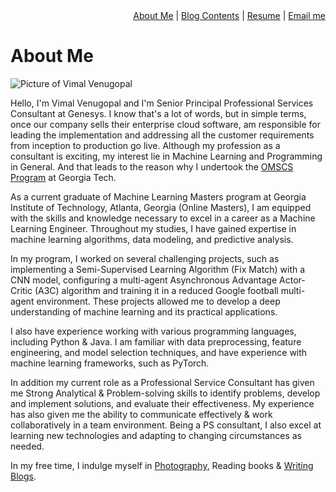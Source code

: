 <div align="right">
<a href="README.md">About Me</a> | 
 <a href="blog_contents.md">Blog Contents</a> | 
 <a href="resume.pdf">Resume</a> | 
 <a href="mailto:vimalkumar.engr@gmail.com?subject=Saw%20Your%20Github%20Blog&body=Enter%20Your%20Text.">Email me</a>
</div>

# About Me
![Picture of Vimal Venugopal](/images/about_me_pic.jpg)

Hello, I'm Vimal Venugopal and I'm Senior Principal Professional Services Consultant at Genesys. I know that's a lot of words, but in simple terms, once our company sells their enterprise cloud software, am responsible for leading the implementation and addressing all the customer requirements from inception to production go live. Although my profession as a consultant is exciting, my interest lie in Machine Learning and Programming in General. And that leads to the reason why I undertook the [OMSCS Program](https://omscs.gatech.edu/home) at Georgia Tech.

As a current graduate of Machine Learning Masters program at Georgia Institute of Technology, Atlanta, Georgia (Online Masters), I am equipped with the skills and knowledge necessary to excel in a career as a Machine Learning Engineer. Throughout my studies, I have gained expertise in machine learning algorithms, data modeling, and predictive analysis.

In my program, I worked on several challenging projects, such as implementing a Semi-Supervised Learning Algorithm (Fix Match) with a CNN model, configuring a multi-agent Asynchronous Advantage Actor-Critic (A3C) algorithm and training it in a reduced Google football multi-agent environment. These projects allowed me to develop a deep understanding of machine learning and its practical applications.

I also have experience working with various programming languages, including Python \& Java. I am familiar with data preprocessing, feature engineering, and model selection techniques, and have experience with  machine learning frameworks, such as PyTorch.

In addition my current role as a Professional Service Consultant has given me Strong Analytical \& Problem-solving skills to identify problems, develop and implement solutions, and evaluate their effectiveness. My experience has also given me the ability to communicate effectively \& work collaboratively in a team environment. Being a PS consultant, I also excel at learning new technologies and adapting to changing circumstances as needed.

In my free time, I indulge myself in [Photography](https://www.instagram.com/vimstargram/), Reading books & [Writing Blogs](https://cognitivescrawls.wordpress.com/).
